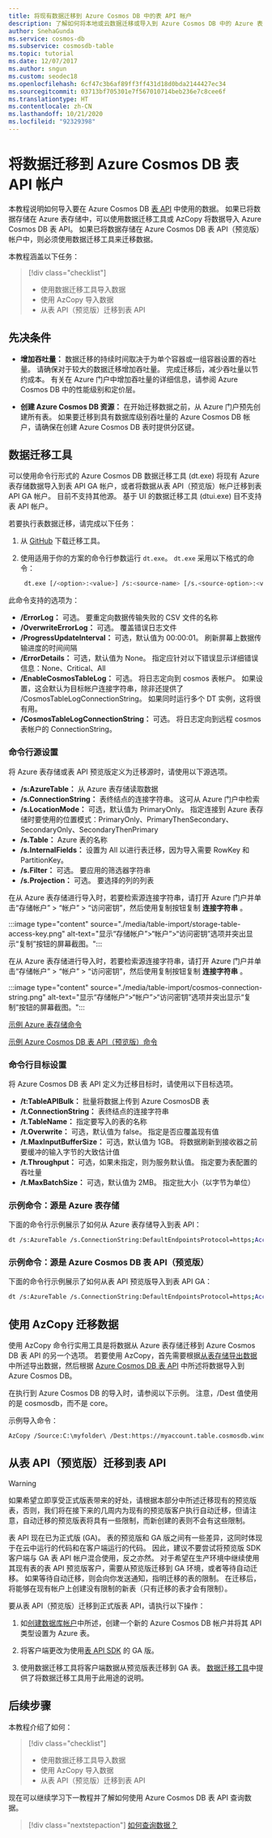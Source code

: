 ```yaml
---
title: 将现有数据迁移到 Azure Cosmos DB 中的表 API 帐户
description: 了解如何将本地或云数据迁移或导入到 Azure Cosmos DB 中的 Azure 表 API 帐户。
author: SnehaGunda
ms.service: cosmos-db
ms.subservice: cosmosdb-table
ms.topic: tutorial
ms.date: 12/07/2017
ms.author: sngun
ms.custom: seodec18
ms.openlocfilehash: 6cf47c3b6af89ff3ff431d18d0bda2144427ec34
ms.sourcegitcommit: 03713bf705301e7f567010714beb236e7c8cee6f
ms.translationtype: HT
ms.contentlocale: zh-CN
ms.lasthandoff: 10/21/2020
ms.locfileid: "92329398"
---
```

# <a name="migrate-your-data-to-azure-cosmos-db-table-api-account"></a>将数据迁移到 Azure Cosmos DB 表 API 帐户

本教程说明如何导入要在 Azure Cosmos DB [表 API](table-introduction.md) 中使用的数据。 如果已将数据存储在 Azure 表存储中，可以使用数据迁移工具或 AzCopy 将数据导入 Azure Cosmos DB 表 API。 如果已将数据存储在 Azure Cosmos DB 表 API（预览版）帐户中，则必须使用数据迁移工具来迁移数据。 

本教程涵盖以下任务：

> [!div class="checklist"]
> * 使用数据迁移工具导入数据
> * 使用 AzCopy 导入数据
> * 从表 API（预览版）迁移到表 API 

## <a name="prerequisites"></a>先决条件

* **增加吞吐量：** 数据迁移的持续时间取决于为单个容器或一组容器设置的吞吐量。 请确保对于较大的数据迁移增加吞吐量。 完成迁移后，减少吞吐量以节约成本。 有关在 Azure 门户中增加吞吐量的详细信息，请参阅 Azure Cosmos DB 中的性能级别和定价层。

* **创建 Azure Cosmos DB 资源：** 在开始迁移数据之前，从 Azure 门户预先创建所有表。 如果要迁移到具有数据库级别吞吐量的 Azure Cosmos DB 帐户，请确保在创建 Azure Cosmos DB 表时提供分区键。

## <a name="data-migration-tool"></a>数据迁移工具

可以使用命令行形式的 Azure Cosmos DB 数据迁移工具 (dt.exe) 将现有 Azure 表存储数据导入到表 API GA 帐户，或者将数据从表 API（预览版）帐户迁移到表 API GA 帐户。 目前不支持其他源。 基于 UI 的数据迁移工具 (dtui.exe) 目不支持表 API 帐户。 

若要执行表数据迁移，请完成以下任务：

1. 从 [GitHub](https://github.com/azure/azure-documentdb-datamigrationtool) 下载迁移工具。
2. 使用适用于你的方案的命令行参数运行 `dt.exe`。 `dt.exe` 采用以下格式的命令：

   ```bash
    dt.exe [/<option>:<value>] /s:<source-name> [/s.<source-option>:<value>] /t:<target-name> [/t.<target-option>:<value>] 
   ```

此命令支持的选项为：

* **/ErrorLog：** 可选。 要重定向数据传输失败的 CSV 文件的名称
* **/OverwriteErrorLog：** 可选。 覆盖错误日志文件
* **/ProgressUpdateInterval：** 可选，默认值为 00:00:01。 刷新屏幕上数据传输进度的时间间隔
* **/ErrorDetails：** 可选，默认值为 None。 指定应针对以下错误显示详细错误信息：None、Critical、All
* **/EnableCosmosTableLog：** 可选。 将日志定向到 cosmos 表帐户。 如果设置，这会默认为目标帐户连接字符串，除非还提供了 /CosmosTableLogConnectionString。 如果同时运行多个 DT 实例，这将很有用。
* **/CosmosTableLogConnectionString：** 可选。 将日志定向到远程 cosmos 表帐户的 ConnectionString。

### <a name="command-line-source-settings"></a>命令行源设置

将 Azure 表存储或表 API 预览版定义为迁移源时，请使用以下源选项。

* **/s:AzureTable：** 从 Azure 表存储读取数据
* **/s.ConnectionString：** 表终结点的连接字符串。 这可从 Azure 门户中检索
* **/s.LocationMode：** 可选，默认值为 PrimaryOnly。 指定连接到 Azure 表存储时要使用的位置模式：PrimaryOnly、PrimaryThenSecondary、SecondaryOnly、SecondaryThenPrimary
* **/s.Table：** Azure 表的名称
* **/s.InternalFields：** 设置为 All 以进行表迁移，因为导入需要 RowKey 和 PartitionKey。
* **/s.Filter：** 可选。 要应用的筛选器字符串
* **/s.Projection：** 可选。 要选择的列的列表

在从 Azure 表存储进行导入时，若要检索源连接字符串，请打开 Azure 门户并单击“存储帐户” > “帐户” > “访问密钥”，然后使用复制按钮复制 **连接字符串** 。  

:::image type="content" source="./media/table-import/storage-table-access-key.png" alt-text="显示“存储帐户”>“帐户”>“访问密钥”选项并突出显示“复制”按钮的屏幕截图。":::

在从 Azure 表存储进行导入时，若要检索源连接字符串，请打开 Azure 门户并单击“存储帐户” > “帐户” > “访问密钥”，然后使用复制按钮复制 **连接字符串** 。  

:::image type="content" source="./media/table-import/cosmos-connection-string.png" alt-text="显示“存储帐户”>“帐户”>“访问密钥”选项并突出显示“复制”按钮的屏幕截图。":::

[示例 Azure 表存储命令](#azure-table-storage)

[示例 Azure Cosmos DB 表 API（预览版）命令](#table-api-preview)

### <a name="command-line-target-settings"></a>命令行目标设置

将 Azure Cosmos DB 表 API 定义为迁移目标时，请使用以下目标选项。

* **/t:TableAPIBulk：** 批量将数据上传到 Azure CosmosDB 表
* **/t.ConnectionString：** 表终结点的连接字符串
* **/t.TableName：** 指定要写入的表的名称
* **/t.Overwrite：** 可选，默认值为 false。 指定是否应覆盖现有值
* **/t.MaxInputBufferSize：** 可选，默认值为 1GB。 将数据刷新到接收器之前要缓冲的输入字节的大致估计值
* **/t.Throughput：** 可选，如果未指定，则为服务默认值。 指定要为表配置的吞吐量
* **/t.MaxBatchSize：** 可选，默认值为 2MB。 指定批大小（以字节为单位）

<a id="azure-table-storage"></a>
### <a name="sample-command-source-is-azure-table-storage"></a>示例命令：源是 Azure 表存储

下面的命令行示例展示了如何从 Azure 表存储导入到表 API：

```bash
dt /s:AzureTable /s.ConnectionString:DefaultEndpointsProtocol=https;AccountName=<Azure Table storage account name>;AccountKey=<Account Key>;EndpointSuffix=core.windows.net /s.Table:<Table name> /t:TableAPIBulk /t.ConnectionString:DefaultEndpointsProtocol=https;AccountName=<Azure Cosmos DB account name>;AccountKey=<Azure Cosmos DB account key>;TableEndpoint=https://<Account name>.table.cosmosdb.azure.com:443 /t.TableName:<Table name> /t.Overwrite
```

<a id="table-api-preview"></a>
### <a name="sample-command-source-is-azure-cosmos-db-table-api-preview"></a>示例命令：源是 Azure Cosmos DB 表 API（预览版）

下面的命令行示例展示了如何从表 API 预览版导入到表 API GA：

```bash
dt /s:AzureTable /s.ConnectionString:DefaultEndpointsProtocol=https;AccountName=<Table API preview account name>;AccountKey=<Table API preview account key>;TableEndpoint=https://<Account Name>.documents.azure.com; /s.Table:<Table name> /t:TableAPIBulk /t.ConnectionString:DefaultEndpointsProtocol=https;AccountName=<Azure Cosmos DB account name>;AccountKey=<Azure Cosmos DB account key>;TableEndpoint=https://<Account name>.table.cosmosdb.azure.com:443 /t.TableName:<Table name> /t.Overwrite
```

## <a name="migrate-data-by-using-azcopy"></a>使用 AzCopy 迁移数据

使用 AzCopy 命令行实用工具是将数据从 Azure 表存储迁移到 Azure Cosmos DB 表 API 的另一个选项。 若要使用 AzCopy，首先需要根据[从表存储导出数据](https://docs.microsoft.com/previous-versions/azure/storage/storage-use-azcopy#export-data-from-table-storage)中所述导出数据，然后根据 [Azure Cosmos DB 表 API](https://docs.microsoft.com/previous-versions/azure/storage/storage-use-azcopy#import-data-into-table-storage) 中所述将数据导入到 Azure Cosmos DB。

在执行到 Azure Cosmos DB 的导入时，请参阅以下示例。 注意，/Dest 值使用的是 cosmosdb，而不是 core。

示例导入命令：

```bash
AzCopy /Source:C:\myfolder\ /Dest:https://myaccount.table.cosmosdb.windows.net/mytable1/ /DestKey:key /Manifest:"myaccount_mytable_20140103T112020.manifest" /EntityOperation:InsertOrReplace
```

## <a name="migrate-from-table-api-preview-to-table-api"></a>从表 API（预览版）迁移到表 API

> [!WARNING]
> 如果希望立即享受正式版表带来的好处，请根据本部分中所述迁移现有的预览版表，否则，我们将在接下来的几周内为现有的预览版客户执行自动迁移，但请注意，自动迁移的预览版表将具有一些限制，而新创建的表则不会有这些限制。

表 API 现在已为正式版 (GA)。 表的预览版和 GA 版之间有一些差异，这同时体现于在云中运行的代码和在客户端运行的代码。 因此，建议不要尝试将预览版 SDK 客户端与 GA 表 API 帐户混合使用，反之亦然。 对于希望在生产环境中继续使用其现有表的表 API 预览版客户，需要从预览版迁移到 GA 环境，或者等待自动迁移。 如果等待自动迁移，则会向你发送通知，指明迁移的表的限制。 在迁移后，将能够在现有帐户上创建没有限制的新表（只有迁移的表才会有限制）。

要从表 API（预览版）迁移到正式版表 API，请执行以下操作：

1. 如[创建数据库帐户](create-table-dotnet.md#create-a-database-account)中所述，创建一个新的 Azure Cosmos DB 帐户并将其 API 类型设置为 Azure 表。

2. 将客户端更改为使用[表 API SDK](table-sdk-dotnet.md) 的 GA 版。

3. 使用数据迁移工具将客户端数据从预览版表迁移到 GA 表。 [数据迁移工具](#data-migration-tool)中提供了将数据迁移工具用于此用途的说明。 

## <a name="next-steps"></a>后续步骤

本教程介绍了如何：

> [!div class="checklist"]
> * 使用数据迁移工具导入数据
> * 使用 AzCopy 导入数据
> * 从表 API（预览版）迁移到表 API

现在可以继续学习下一教程并了解如何使用 Azure Cosmos DB 表 API 查询数据。 

> [!div class="nextstepaction"]
>[如何查询数据？](../cosmos-db/tutorial-query-table.md)
